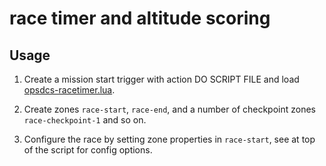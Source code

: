# race timer and altitude scoring

## Usage

1. Create a mission start trigger with action DO SCRIPT FILE and load [opsdcs-racetimer.lua](opsdcs-racetimer.lua).

2. Create zones `race-start`, `race-end`, and a number of checkpoint zones `race-checkpoint-1` and so on.

3. Configure the race by setting zone properties in `race-start`, see at top of the script for config options.

